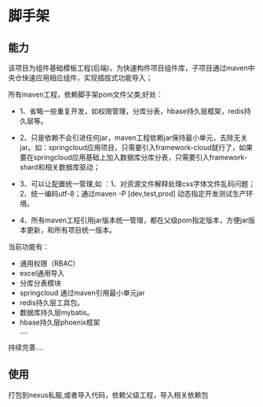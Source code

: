 # 脚手架

## 能力

该项目为组件基础模板工程(后端)，为快速构件项目组件库，子项目通过maven中央仓快速应用相应组件，实现插拔式功能导入；

所有maven工程，依赖脚手架pom文件父类;好处：

* 1、省略一些重复开发，如权限管理，分库分表，hbase持久层框架，redis持久层等。

* 2、只是依赖不会引进任何jar，maven工程依赖jar保持最小单元，去除无关jar。如：springcloud应用项目，只需要引入framework-cloud就行了，如果要在springcloud应用基础上加入数据库分库分表，只需要引入framework-shard和相关数据库驱动；

* 3、可以让配置统一管理,如 ：1、对资源文件解释处理css字体文件乱码问题；2、统一编码utf-8；通过maven -P [dev,test,prod] 动态指定开发测试生产环境。

* 4、所有maven工程引用jar版本统一管理，都在父级pom指定版本，方便jar版本更新，和所有项目统一版本。


当前功能有： 
* 通用权限（RBAC）<br/>
* excel通用导入<br/>
* 分库分表模块<br/>
* springcloud 通过maven引用最小单元jar
* redis持久层工具包。 <br/>
* 数据库持久层mybatis。 <br/>
* hbase持久层phoenix框架<br/>
.... <br/>

持续完善....

## 使用
打包到nexus私服,或者导入代码，依赖父级工程，导入相关依赖包

